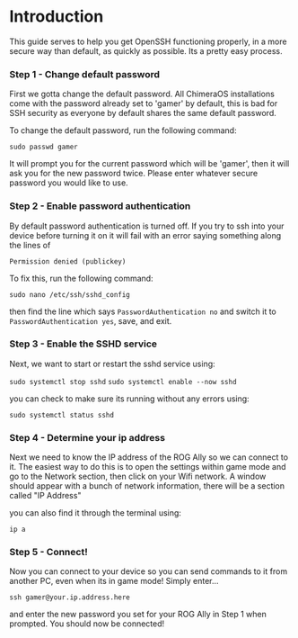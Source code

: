 # Introduction
This guide serves to help you get OpenSSH functioning properly, in a more secure way than default, as quickly as possible. Its a pretty easy process.

### Step 1 - Change default password

First we gotta change the default password. All ChimeraOS installations come with the password already set to 'gamer' by default, this is bad for SSH security as everyone by default shares the same default password. 

To change the default password, run the following command:

```sudo passwd gamer```

It will prompt you for the current password which will be 'gamer', then it will ask you for the new password twice. Please enter whatever secure password you would like to use.

### Step 2 - Enable password authentication

By default password authentication is turned off. If you try to ssh into your device before turning it on it will fail with an error saying something along the lines of 

```Permission denied (publickey)```

To fix this, run the following command:

```sudo nano /etc/ssh/sshd_config```

then find the line which says ```PasswordAuthentication no``` and switch it to ```PasswordAuthentication yes```, save, and exit.

### Step 3 - Enable the SSHD service

Next, we want to start or restart the sshd service using:

```sudo systemctl stop sshd```
```sudo systemctl enable --now sshd```

you can check to make sure its running without any errors using:

```sudo systemctl status sshd```

### Step 4 - Determine your ip address

Next we need to know the IP address of the ROG Ally so we can connect to it. The easiest way to do this is to open the settings within game mode and go to the Network section, then click on your Wifi network. 
A window should appear with a bunch of network information, there will be a section called "IP Address"

you can also find it through the terminal using:

```ip a```

### Step 5 - Connect!

Now you can connect to your device so you can send commands to it from another PC, even when its in game mode! Simply enter...

```ssh gamer@your.ip.address.here```

and enter the new password you set for your ROG Ally in Step 1 when prompted. You should now be connected!